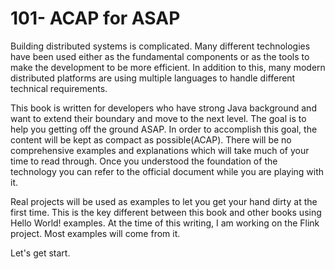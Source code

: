 # 101- ACAP for ASAP

Building distributed systems is complicated. Many different technologies have been used either as the fundamental components or as the tools to make the development to be more efficient. In addition to this, many modern distributed platforms are using multiple languages to handle different technical requirements.

This book is written for developers who have strong Java background and want to extend their boundary and move to the next level. The goal is to help you getting off the ground ASAP. In order to accomplish this goal, the content will be kept as compact as possible(ACAP). There will be no comprehensive examples and explanations which will take much of your time to read through. Once you understood the foundation of the technology you can refer to the official document while you are playing with it.

Real projects will be used as examples to let you get your hand dirty at the first time. This is the key different between this book and other books using Hello World! examples. At the time of this writing, I am working on the Flink project. Most examples will come from it.&#x20;

Let's get start. &#x20;
